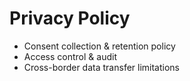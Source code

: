 # Privacy Policy

- Consent collection & retention policy
- Access control & audit
- Cross-border data transfer limitations
